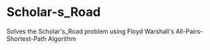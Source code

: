 # Scholar-s_Road
Solves the Scholar's_Road problem using Floyd Warshall's All-Pairs-Shortest-Path Algorithm

